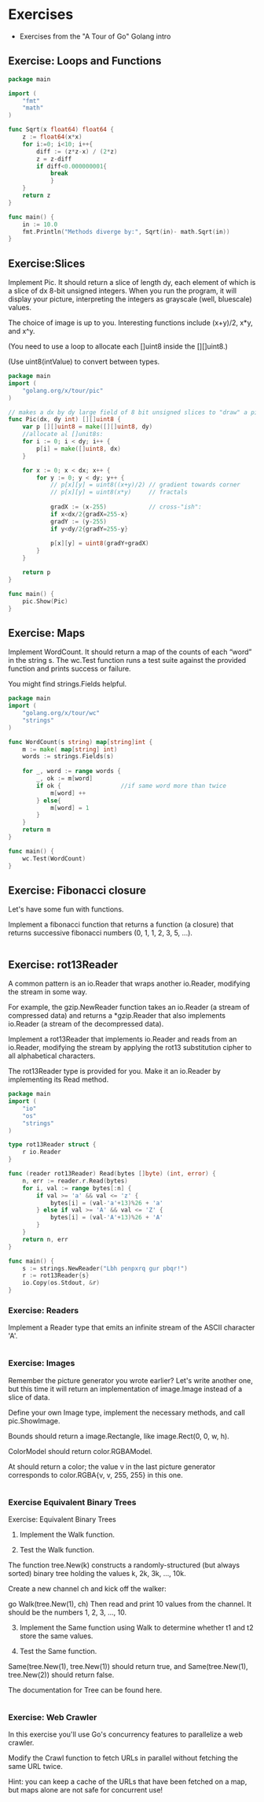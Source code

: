 # Exercises

- Exercises from the "A Tour of Go" Golang intro

## Exercise: Loops and Functions
```go
package main

import (
	"fmt"
	"math"
)

func Sqrt(x float64) float64 {
	z := float64(x*x)
	for i:=0; i<10; i++{
		diff := (z*z-x) / (2*z)
		z = z-diff
		if diff<0.000000001{
			break
			}
	}
	return z
}

func main() {
	in := 10.0
	fmt.Println("Methods diverge by:", Sqrt(in)- math.Sqrt(in))
}
```

## Exercise:Slices
Implement Pic. It should return a slice of length dy, each element of which is a slice of dx 8-bit unsigned integers. When you run the program, it will display your picture, interpreting the integers as grayscale (well, bluescale) values.

The choice of image is up to you. Interesting functions include (x+y)/2, x*y, and x^y.

(You need to use a loop to allocate each []uint8 inside the [][]uint8.)

(Use uint8(intValue) to convert between types.

```go
package main
import (
	"golang.org/x/tour/pic"
)

// makes a dx by dy large field of 8 bit unsigned slices to "draw" a picture.
func Pic(dx, dy int) [][]uint8 {
	var p [][]uint8 = make([][]uint8, dy)
	//allocate al []unit8s:
	for i := 0; i < dy; i++ {
		p[i] = make([]uint8, dx)
	}

	for x := 0; x < dx; x++ {
		for y := 0; y < dy; y++ {
			// p[x][y] = uint8((x+y)/2) // gradient towards corner
			// p[x][y] = uint8(x*y)		// fractals
			
			gradX := (x-255)			// cross-"ish":
			if x<dx/2{gradX=255-x}
			gradY := (y-255)
			if y<dy/2{gradY=255-y}
			
			p[x][y] = uint8(gradY+gradX)
		}
	}

	return p
}

func main() {
	pic.Show(Pic)
}
```


## Exercise: Maps
Implement WordCount. It should return a map of the counts of each “word” in the string s. The wc.Test function runs a test suite against the provided function and prints success or failure.

You might find strings.Fields helpful.

```go
package main
import (
	"golang.org/x/tour/wc"
	"strings"
)

func WordCount(s string) map[string]int {
	m := make( map[string] int)
	words := strings.Fields(s)
	
	for _, word := range words {
		_, ok := m[word]
		if ok {					//if same word more than twice
			m[word] ++
		} else{
			m[word] = 1
		}
	}
	return m
}

func main() {
	wc.Test(WordCount)
}
```
## Exercise: Fibonacci closure
Let's have some fun with functions.

Implement a fibonacci function that returns a function (a closure) that returns successive fibonacci numbers (0, 1, 1, 2, 3, 5, ...).

```go

```


## Exercise: rot13Reader
A common pattern is an io.Reader that wraps another io.Reader, modifying the stream in some way.

For example, the gzip.NewReader function takes an io.Reader (a stream of compressed data) and returns a *gzip.Reader that also implements io.Reader (a stream of the decompressed data).

Implement a rot13Reader that implements io.Reader and reads from an io.Reader, modifying the stream by applying the rot13 substitution cipher to all alphabetical characters.

The rot13Reader type is provided for you. Make it an io.Reader by implementing its Read method.

```Go {13-23}
package main
import (
	"io"
	"os"
	"strings"
)

type rot13Reader struct {
	r io.Reader
}

func (reader rot13Reader) Read(bytes []byte) (int, error) {
	n, err := reader.r.Read(bytes)
	for i, val := range bytes[:n] {
		if val >= 'a' && val <= 'z' {
			bytes[i] = (val-'a'+13)%26 + 'a'
		} else if val >= 'A' && val <= 'Z' {
			bytes[i] = (val-'A'+13)%26 + 'A'
		}
	}
	return n, err
}

func main() {
	s := strings.NewReader("Lbh penpxrq gur pbqr!")
	r := rot13Reader{s}
	io.Copy(os.Stdout, &r)
}
```

### Exercise: Readers
Implement a Reader type that emits an infinite stream of the ASCII character 'A'.

```go

```

### Exercise: Images
Remember the picture generator you wrote earlier? Let's write another one, but this time it will return an implementation of image.Image instead of a slice of data.

Define your own Image type, implement the necessary methods, and call pic.ShowImage.

Bounds should return a image.Rectangle, like image.Rect(0, 0, w, h).

ColorModel should return color.RGBAModel.

At should return a color; the value v in the last picture generator corresponds to color.RGBA{v, v, 255, 255} in this one.

```go

```

### Exercise Equivalent Binary Trees
Exercise: Equivalent Binary Trees
1. Implement the Walk function.

2. Test the Walk function.

The function tree.New(k) constructs a randomly-structured (but always sorted) binary tree holding the values k, 2k, 3k, ..., 10k.

Create a new channel ch and kick off the walker:

go Walk(tree.New(1), ch)
Then read and print 10 values from the channel. It should be the numbers 1, 2, 3, ..., 10.

3. Implement the Same function using Walk to determine whether t1 and t2 store the same values.

4. Test the Same function.

Same(tree.New(1), tree.New(1)) should return true, and Same(tree.New(1), tree.New(2)) should return false.

The documentation for Tree can be found here.

```go

```

### Exercise: Web Crawler
In this exercise you'll use Go's concurrency features to parallelize a web crawler.

Modify the Crawl function to fetch URLs in parallel without fetching the same URL twice.

Hint: you can keep a cache of the URLs that have been fetched on a map, but maps alone are not safe for concurrent use!

```go

```